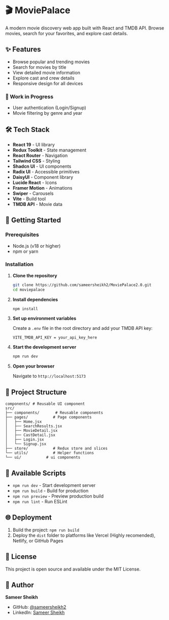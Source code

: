 # 🎬 MoviePalace

A modern movie discovery web app built with React and TMDB API. Browse movies, search for your favorites, and explore cast details.

## ✨ Features

- Browse popular and trending movies
- Search for movies by title
- View detailed movie information
- Explore cast and crew details
- Responsive design for all devices

### 🚧 Work in Progress

- User authentication (Login/Signup)
- Movie filtering by genre and year

## 🛠️ Tech Stack

- **React 19** - UI library
- **Redux Toolkit** - State management
- **React Router** - Navigation
- **Tailwind CSS** - Styling
- **Shadcn UI** - UI components
- **Radix UI** - Accessible primitives
- **DaisyUI** - Component library
- **Lucide React** - Icons
- **Framer Motion** - Animations
- **Swiper** - Carousels
- **Vite** - Build tool
- **TMDB API** - Movie data

## 🚀 Getting Started

### Prerequisites

- Node.js (v18 or higher)
- npm or yarn

### Installation

1. **Clone the repository**

   ```bash
   git clone https://github.com/sameersheikh2/MoviePalace2.0.git
   cd moviepalace
   ```

2. **Install dependencies**

   ```bash
   npm install
   ```

3. **Set up environment variables**

   Create a `.env` file in the root directory and add your TMDB API key:

   ```
   VITE_TMDB_API_KEY = your_api_key_here
   ```

4. **Start the development server**

   ```bash
   npm run dev
   ```

5. **Open your browser**

   Navigate to `http://localhost:5173`

## 📁 Project Structure

```
components/ # Reusable UI component
src/
├── components/       # Reusable components
├── pages/           # Page components
│   ├── Home.jsx
│   ├── SearchResults.jsx
│   ├── MovieDetail.jsx
│   ├── CastDetail.jsx
│   ├── Login.jsx
│   └── Signup.jsx
├── store/           # Redux store and slices
└── utils/           # Helper functions
└── ui/           # ui components
```

## 🎯 Available Scripts

- `npm run dev` - Start development server
- `npm run build` - Build for production
- `npm run preview` - Preview production build
- `npm run lint` - Run ESLint

## 🌐 Deployment

1. Build the project: `npm run build`
2. Deploy the `dist` folder to platforms like Vercel (Highly recomended), Netlify, or GitHub Pages

## 📝 License

This project is open source and available under the MIT License.

## 👤 Author

**Sameer Sheikh**

- GitHub: [@sameersheikh2](https://github.com/sameersheikh2)
- LinkedIn: [Sameer Sheikh](https://www.linkedin.com/in/sameersheikh2)

